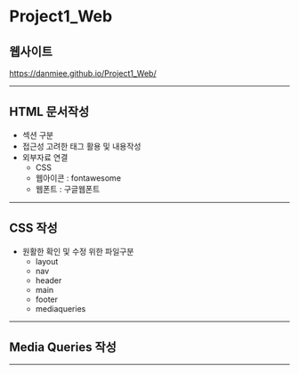 # Project1_Web

## 웹사이트
https://danmiee.github.io/Project1_Web/

<hr/>

## HTML 문서작성
* 섹션 구분
* 접근성 고려한 태그 활용 및 내용작성
* 외부자료 연결
  + CSS
  + 웹아이콘 : fontawesome
  + 웹폰트 : 구글웹폰트

<hr/>

## CSS 작성
* 원활한 확인 및 수정 위한 파일구분
  + layout
  + nav
  + header
  + main
  + footer
  + mediaqueries

<hr/>

## Media Queries 작성

<hr/>
